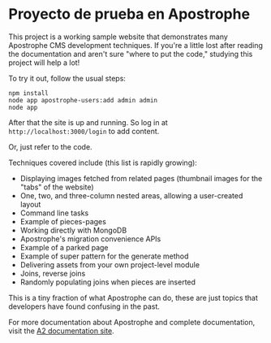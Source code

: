 # Proyecto de prueba en Apostrophe

This project is a working sample website that demonstrates many Apostrophe
CMS development techniques. If you're a little lost after reading the
documentation and aren't sure "where to put the code," studying this
project will help a lot!

To try it out, follow the usual steps:

```
npm install
node app apostrophe-users:add admin admin
node app
```

After that the site is up and running. So log in at `http://localhost:3000/login` to add content.

Or, just refer to the code. 

Techniques covered include (this list is rapidly growing):

* Displaying images fetched from related pages (thumbnail images for the "tabs" of the website)
* One, two, and three-column nested areas, allowing a user-created layout
* Command line tasks
* Example of pieces-pages
* Working directly with MongoDB
* Apostrophe's migration convenience APIs
* Example of a parked page
* Example of super pattern for the generate method
* Delivering assets from your own project-level module
* Joins, reverse joins
* Randomly populating joins when pieces are inserted

This is a tiny fraction of what Apostrophe can do, these are just topics
that developers have found confusing in the past.

For more documentation about Apostrophe and complete documentation, visit the [A2 documentation site](http://apostrophecms.com).
